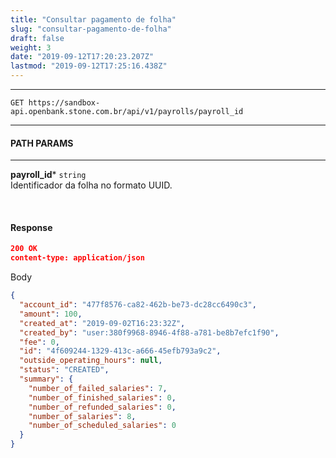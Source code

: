 ```yaml
---
title: "Consultar pagamento de folha"
slug: "consultar-pagamento-de-folha"
draft: false
weight: 3
date: "2019-09-12T17:20:23.207Z"
lastmod: "2019-09-12T17:25:16.438Z"
---
```

---

``` 
GET https://sandbox-api.openbank.stone.com.br/api/v1/payrolls/payroll_id
```
---

#### **PATH PARAMS**

---
**payroll_id***  `string`
<br> Identificador da folha no formato UUID.

<br>

#### **Response**

```json
200 OK
content-type: application/json
```
Body
```json
{
  "account_id": "477f8576-ca82-462b-be73-dc28cc6490c3",
  "amount": 100,
  "created_at": "2019-09-02T16:23:32Z",
  "created_by": "user:380f9968-8946-4f88-a781-be8b7efc1f90",
  "fee": 0,
  "id": "4f609244-1329-413c-a666-45efb793a9c2",
  "outside_operating_hours": null,
  "status": "CREATED",
  "summary": {
    "number_of_failed_salaries": 7,
    "number_of_finished_salaries": 0,
    "number_of_refunded_salaries": 0,
    "number_of_salaries": 8,
    "number_of_scheduled_salaries": 0
  }
}

